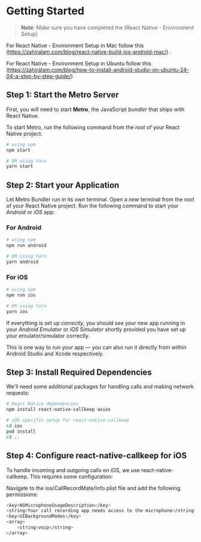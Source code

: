 

# Getting Started

>**Note**: Make sure you have completed the [React Native - Environment Setup]

For React Native - Environment Setup in Mac follow this (https://zahiralam.com/blog/react-native-build-ios-android-mac/) .

For React Native - Environment Setup in Ubuntu follow this (https://zahiralam.com/blog/how-to-install-android-studio-on-ubuntu-24-04-a-step-by-step-guide/)

## Step 1: Start the Metro Server

First, you will need to start **Metro**, the JavaScript _bundler_ that ships _with_ React Native.

To start Metro, run the following command from the _root_ of your React Native project:

```bash
# using npm
npm start

# OR using Yarn
yarn start
```

## Step 2: Start your Application

Let Metro Bundler run in its _own_ terminal. Open a _new_ terminal from the _root_ of your React Native project. Run the following command to start your _Android_ or _iOS_ app:

### For Android

```bash
# using npm
npm run android

# OR using Yarn
yarn android
```

### For iOS

```bash
# using npm
npm run ios

# OR using Yarn
yarn ios
```

If everything is set up _correctly_, you should see your new app running in your _Android Emulator_ or _iOS Simulator_ shortly provided you have set up your emulator/simulator correctly.

This is one way to run your app — you can also run it directly from within Android Studio and Xcode respectively.

## Step 3: Install Required Dependencies

We'll need some additional packages for handling calls and making network requests:

```bash
# React Native dependencies
npm install react-native-callkeep axios

# iOS-specific setup for react-native-callkeep
cd ios
pod install
cd ..
```

## Step 4: Configure react-native-callkeep for iOS

To handle incoming and outgoing calls on iOS, we use react-native-callkeep. This requires some configuration:

Navigate to the ios/CallRecordMate/Info.plist file and add the following permissions:

```bash
<key>NSMicrophoneUsageDescription</key>
<string>Your call recording app needs access to the microphone</string>
<key>UIBackgroundModes</key>
<array>
    <string>voip</string>
</array>
```
